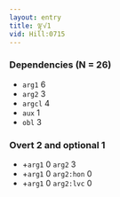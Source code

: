 ```yaml
---
layout: entry
title: ལྟ་√1
vid: Hill:0715
---
```

### Dependencies (N = 26)
* `arg1` 6
* `arg2` 3
* `argcl` 4
* `aux` 1
* `obl` 3


### Overt 2 and optional 1
* +`arg1` 0 `arg2` 3
* +`arg1` 0 `arg2:hon` 0
* +`arg1` 0 `arg2:lvc` 0
